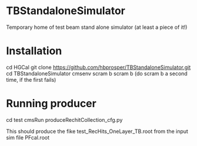 # TBStandaloneSimulator
Temporary home of test beam stand alone simulator (at least a piece of it!)

# Installation
cd HGCal
git clone https://github.com/hbprosper/TBStandaloneSimulator.git
cd TBStandaloneSimulator
cmsenv
scram b
scram b (do scram b a second time, if the first fails)

# Running producer
cd test
cmsRun produceRechitCollection_cfg.py

This should produce the fike test_RecHits_OneLayer_TB.root from the input sim file PFcal.root
